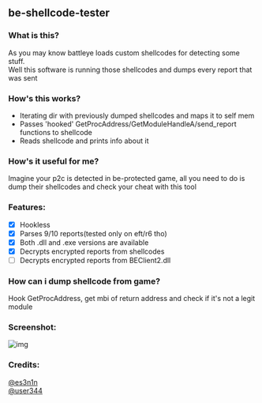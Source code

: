 ## be-shellcode-tester

### What is this?
As you may know battleye loads custom shellcodes for detecting some stuff. \
Well this software is running those shellcodes and dumps every report that was sent

### How's this works?
- Iterating dir with previously dumped shellcodes and maps it to self mem
- Passes 'hooked' GetProcAddress/GetModuleHandleA/send_report functions to shellcode
- Reads shellcode and prints info about it

### How's it useful for me?
Imagine your p2c is detected in be-protected game, all you need to do is dump their shellcodes and check your cheat with this tool

### Features:
- [x] Hookless
- [x] Parses 9/10 reports(tested only on eft/r6 tho)
- [x] Both .dll and .exe versions are available
- [x] Decrypts encrypted reports from shellcodes
- [ ] Decrypts encrypted reports from BEClient2.dll

### How can i dump shellcode from game?
Hook GetProcAddress, get mbi of return address and check if it's not a legit module

### Screenshot:
![img](https://i.imgur.com/9qbQ6JZ.png)

### Credits:
[@es3n1n](https://github.com/es3n1n/) \
[@user344](https://github.com/user344/)

